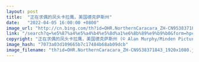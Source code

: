 ```yaml
---
layout: post
title:  "正在求偶的凤头卡拉鹰，美国德克萨斯州"
date:   "2022-04-05 16:00:00 +0800"
image_url: "http://cn.bing.com/th?id=OHR.NorthernCaracara_ZH-CN9538371843_1920x1080.jpg&rf=LaDigue_1920x1080.jpg&pid=hp"
link: "/search?q=%e5%87%a4%e5%a4%b4%e5%8d%a1%e6%8b%89%e9%b9%b0&form=hpcapt&mkt=zh-cn"
copyright: "正在求偶的凤头卡拉鹰，美国德克萨斯州 (© Alan Murphy/Minden Pictures)"
image_hash: "7073a03d109665b7c17484b68ab09dcb"
image_filename: "th?id=OHR.NorthernCaracara_ZH-CN9538371843_1920x1080.jpg&rf=LaDigue_1920x1080.jpg&pid=hp"
---
```

